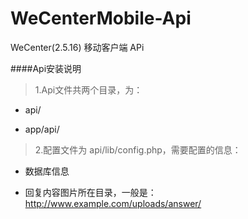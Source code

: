 WeCenterMobile-Api
==================

WeCenter(2.5.16) 移动客户端 APi

####Api安装说明

> 1.Api文件共两个目录，为：

- api/

- app/api/

> 2.配置文件为 api/lib/config.php，需要配置的信息：

- 数据库信息

- 回复内容图片所在目录，一般是：http://www.example.com/uploads/answer/
